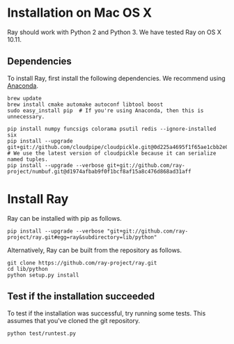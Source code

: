 # Installation on Mac OS X

Ray should work with Python 2 and Python 3. We have tested Ray on OS X 10.11.

## Dependencies

To install Ray, first install the following dependencies. We recommend using
[Anaconda](https://www.continuum.io/downloads).

```
brew update
brew install cmake automake autoconf libtool boost
sudo easy_install pip  # If you're using Anaconda, then this is unnecessary.

pip install numpy funcsigs colorama psutil redis --ignore-installed six
pip install --upgrade git+git://github.com/cloudpipe/cloudpickle.git@0d225a4695f1f65ae1cbb2e0bbc145e10167cce4  # We use the latest version of cloudpickle because it can serialize named tuples.
pip install --upgrade --verbose git+git://github.com/ray-project/numbuf.git@d1974afbab9f0f1bcf8af15a8c476d868ad31aff
```

# Install Ray

Ray can be installed with pip as follows.

```
pip install --upgrade --verbose "git+git://github.com/ray-project/ray.git#egg=ray&subdirectory=lib/python"
```

Alternatively, Ray can be built from the repository as follows.

```
git clone https://github.com/ray-project/ray.git
cd lib/python
python setup.py install
```

## Test if the installation succeeded
To test if the installation was successful, try running some tests. This assumes
that you've cloned the git repository.

```
python test/runtest.py
```
